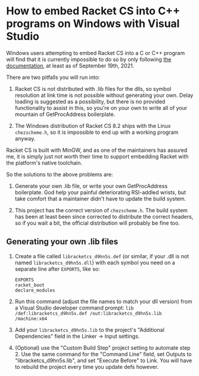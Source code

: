 # How to embed Racket CS into C++ programs on Windows with Visual Studio

Windows users attempting to embed Racket CS into a C or C++ program will find that it is
currently impossible to do so by only following
[the documentation](https://docs.racket-lang.org/inside/cs-embedding.html), at least as of September 19th, 2021.

There are two pitfalls you will run into:

 1. Racket CS is not distributed with .lib files for the dlls, so symbol resolution at link time is
    not possible without generating your own.  Delay loading is suggested as a possibility, but
    there is no provided functionality to assist in this, so you're on your own to write all of your
    mountain of GetProcAddress boilerplate.

 2. The Windows distribution of Racket CS 8.2 ships with the Linux `chezscheme.h`, so it is impossible to
    end up with a working program anyway.

Racket CS is built with MinGW, and as one of the maintainers has assured me, it is simply just not worth their
time to support embedding Racket with the platform's native toolchain.

So the solutions to the above problems are:

 1. Generate your own .lib file, or write your own GetProcAddress boilerplate.  God help your painful deteriorating
    RSI-addled wrists, but take comfort that a maintainer didn't have to update the build system.

 2. This project has the correct version of `chezscheme.h`.  The build system has been at least been since
    corrected to distribute the correct headers, so if you wait a bit, the official distribution will probably be
    fine too.

## Generating your own .lib files

 1. Create a file called `libracketcs_d9hn5s.def` (or similar, if your .dll is not named `libracketcs_d9hn5s.dll`)
    with each symbol you need on a separate line after `EXPORTS`, like so:
    ```
    EXPORTS
    racket_boot
    declare_modules
    ```

 2. Run this command (adjust the file names to match your dll version) from a Visual Studio developer command prompt:
    `lib /def:libracketcs_d9hn5s.def /out:libracketcs_d9hn5s.lib /machine:x64`

 3. Add your `libracketcs_d9hn5s.lib` to the project's "Additional Dependencies" field in the Linker -> Input settings.

 4. (Optional) use the "Custom Build Step" project setting to automate step 2.  Use the same command for the "Command Line" field,
    set Outputs to "libracketcs_d9hn5s.lib", and set "Execute Before" to Link.  You will have to rebuild the project every time you
    update defs however.
